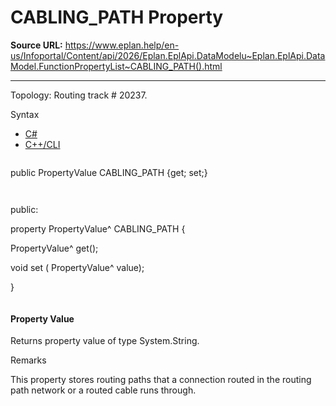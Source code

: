 # CABLING_PATH Property

**Source URL:** https://www.eplan.help/en-us/Infoportal/Content/api/2026/Eplan.EplApi.DataModelu~Eplan.EplApi.DataModel.FunctionPropertyList~CABLING_PATH().html

---

Topology: Routing track # 20237.

Syntax

- [C#](#i-syntax-CS)
- [C++/CLI](#i-syntax-CPP2005)

```
```
public PropertyValue CABLING_PATH {get; set;}
```
```

```
```
public:

property PropertyValue^ CABLING_PATH {

   PropertyValue^ get();

   void set (    PropertyValue^ value);

}
```
```

#### Property Value

Returns property value of type System.String.

Remarks

This property stores routing paths that a connection routed in the routing path network or a routed cable runs through.
